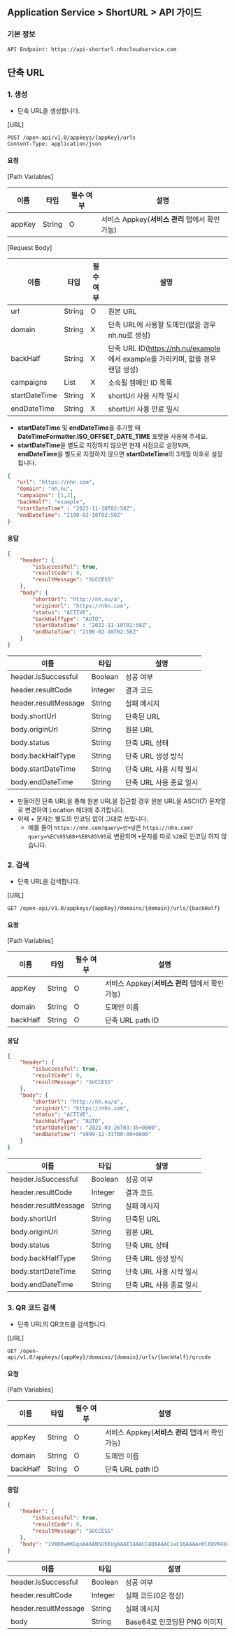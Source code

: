 ## Application Service > ShortURL > API 가이드

### 기본 정보
```http
API Endpoint: https://api-shorturl.nhncloudservice.com
```

## 단축 URL

### 1. 생성
- 단축 URL을 생성합니다.

[URL]

```http
POST /open-api/v1.0/appkeys/{appKey}/urls
Content-Type: application/json
```

#### 요청

[Path Variables]

| 이름 | 타입 | 필수 여부 | 설명 |
|---|---|---|---|
| appKey | String | O | 서비스 Appkey(**서비스 관리** 탭에서 확인 가능) |

[Request Body]

| 이름 | 타입 | 필수 여부 | 설명 |
|---|---|---|---|
| url | String | O | 원본 URL |
| domain | String | X | 단축 URL에 사용할 도메인(없을 경우 nh.nu로 생성) |
| backHalf | String | X | 단축 URL ID(https://nh.nu/example 에서 example을 가리키며, 없을 경우 랜덤 생성) |
| campaigns | List<String> | X | 소속될 캠페인 ID 목록 |
| startDateTime | String | X | shortUrl 사용 시작 일시 |
| endDateTime | String | X | shortUrl 사용 만료 일시 |

* **startDateTime** 및 **endDateTime**을 추가할 때 **DateTimeFormatter.ISO_OFFSET_DATE_TIME** 포맷을 사용해 주세요.
* **startDateTime**을 별도로 지정하지 않으면 현재 시점으로 설정되며, **endDateTime**을 별도로 지정하지 않으면 **startDateTime**의 3개월 이후로 설정됩니다.

```json
{
   "url": "https://nhn.com",
   "domain": "nh,nu",
   "campaigns": [1,2],
   "backHalf": "example",
   "startDateTime" : "2022-11-10T02:58Z",
   "endDateTime": "2100-02-10T02:58Z"
}
```

#### 응답
```json
{
    "header": {
        "isSuccessful": true,
        "resultCode": 0,
        "resultMessage": "SUCCESS"
    },
    "body": {
        "shortUrl": "http://nh.nu/a",
        "originUrl": "https://nhn.com",
        "status": "ACTIVE",
        "backHalfType": "AUTO",
        "startDateTime" : "2022-11-10T02:58Z",
        "endDateTime": "2100-02-10T02:58Z"
    }
}
```

| 이름 | 타입 | 설명 |
|---|---|---|
| header.isSuccessful | Boolean | 성공 여부 |
| header.resultCode | Integer | 결과 코드 |
| header.resultMessage | String | 실패 메시지 |
| body.shortUrl | String | 단축된 URL |
| body.originUrl | String | 원본 URL |
| body.status | String | 단축 URL 상태 |
| body.backHalfType | String | 단축 URL 생성 방식 |
| body.startDateTime | String | 단축 URL 사용 시작 일시 |
| body.endDateTime | String | 단축 URL 사용 종료 일시 |

* 만들어진 단축 URL을 통해 원본 URL을 접근할 경우 원본 URL을 ASCII(7) 문자열로 변경하여 Location 헤더에 추가합니다.
* 이때 + 문자는 별도의 인코딩 없이 그대로 쓰입니다.
  * 예를 들어 `https://nhn.com?query=안+녕`은 `https://nhn.com?query=%EC%95%88+%EB%85%95`로 변환되며 `+`문자를 따로 `%2B`로 인코딩 하지 않습니다.

### 2. 검색
- 단축 URL을 검색합니다.

[URL]

```http
GET /open-api/v1.0/appkeys/{appKey}/domains/{domain}/urls/{backHalf}
```

#### 요청

[Path Variables]

| 이름 | 타입 | 필수 여부 | 설명 |
|---|---|---|---|
| appKey | String | O | 서비스 Appkey(**서비스 관리** 탭에서 확인 가능) |
| domain | String | O | 도메인 이름 |
| backHalf | String | O | 단축 URL path ID |


#### 응답
```json
{
    "header": {
        "isSuccessful": true,
        "resultCode": 0,
        "resultMessage": "SUCCESS"
    },
    "body": {
        "shortUrl": "http://nh.nu/a",
        "originUrl": "https://nhn.com",
        "status": "ACTIVE",
        "backHalfType": "AUTO",
        "startDateTime": "2021-03-26T03:35+0000",
        "endDateTime": "9999-12-31T00:00+0000"
    }
}
```

| 이름 | 타입 | 설명 |
|---|---|---|
| header.isSuccessful | Boolean | 성공 여부 |
| header.resultCode | Integer | 결과 코드 |
| header.resultMessage | String | 실패 메시지 |
| body.shortUrl | String | 단축된 URL |
| body.originUrl | String | 원본 URL |
| body.status | String | 단축 URL 상태 |
| body.backHalfType | String | 단축 URL 생성 방식 |
| body.startDateTime | String | 단축 URL 사용 시작 일시 |
| body.endDateTime | String | 단축 URL 사용 종료 일시 |



### 3. QR 코드 검색
- 단축 URL의 QR코드를 검색합니다.

[URL]

```http
GET /open-api/v1.0/appkeys/{appKey}/domains/{domain}/urls/{backHalf}/qrcode
```

#### 요청

[Path Variables]

| 이름 | 타입 | 필수 여부 | 설명 |
|---|---|---|---|
| appKey | String | O | 서비스 Appkey(**서비스 관리** 탭에서 확인 가능) |
| domain | String | O | 도메인 이름 |
| backHalf | String | O | 단축 URL path ID |

#### 응답
```json
{
    "header": {
        "isSuccessful": true,
        "resultCode": 0,
        "resultMessage": "SUCCESS"
    },
    "body": "iVBORw0KGgoAAAANSUhEUgAAAIIAAACCAQAAAACieC1QAAAA+0lEQVR4Xu3UsZHEIAwFUO0QkO024BnaIKMlbwNnuwHTkjO3wYwasDMCBp18wbHrxFJ6t4rMCzTigwE61QIf+ZOSAGizNILRCFIuj0yRPzQyeqoeZ9AKVjB6ScN66nMtlGmD0y4uhfPB2eN7Ypdy1JSPpUbSsHTPTNXqBEL6CtCDU8kdMC4urm0XAqGJuA+N9jcfiZS7L73FqaUqkfRcu4HMTk4jPHDpvdvbzCKpgcd2fIgq2Xx342w9aeSnlcWqk+OOcThzS1UifJ95aWpoO5UI/6ezB3h5E2TCb0J5vKQqExoD7rnNLBHK6ZaRUSNHPnExcVXJW33kX8g3k5xLHpTtgoMAAAAASUVORK5CYII="
}
```

| 이름 | 타입 | 설명 |
|---|---|---|
| header.isSuccessful | Boolean | 성공 여부 |
| header.resultCode | Integer | 실패 코드(0은 정상) |
| header.resultMessage | String | 실패 메시지 |
| body | String | Base64로 인코딩된 PNG 이미지 |

